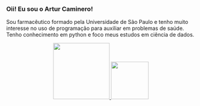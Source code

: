### Oii! Eu sou o Artur Caminero!

Sou farmacêutico formado pela Universidade de São Paulo e tenho muito interesse no uso de programação para auxiliar em problemas de saúde. Tenho conhecimento em python e foco meus estudos em ciência de dados.

<div align="center">  
  <a href="https://github.com/arturcgs">  
  <img height="150em" src="https://github-readme-stats.vercel.app/api?username=arturcgs&show_icons=true&theme=dracula&include_all_commits=true&count_private=true"/>  
  <img height="100em" src="https://github-readme-stats.vercel.app/api/top-langs/?username=arturcgs&layout=compact&langs_count=7&theme=dracula"/> 
</div>

